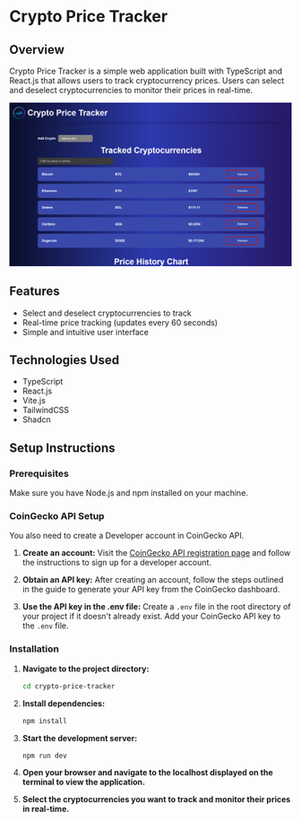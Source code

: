 # Crypto Price Tracker

## Overview

Crypto Price Tracker is a simple web application built with TypeScript and React.js that allows users to track cryptocurrency prices. Users can select and deselect cryptocurrencies to monitor their prices in real-time.

![Crypto Price Tracker Screenshot](./public/AppScreenshot1.png)

## Features

- Select and deselect cryptocurrencies to track
- Real-time price tracking (updates every 60 seconds)
- Simple and intuitive user interface

## Technologies Used

- TypeScript
- React.js
- Vite.js
- TailwindCSS
- Shadcn

## Setup Instructions

### Prerequisites

Make sure you have Node.js and npm installed on your machine.

### CoinGecko API Setup

You also need to create a Developer account in CoinGecko API.

1. **Create an account:**
   Visit the [CoinGecko API registration page](https://support.coingecko.com/hc/en-us/articles/21880397454233-User-Guide-How-to-sign-up-for-CoinGecko-Demo-API-and-generate-an-API-key) and follow the instructions to sign up for a developer account.

2. **Obtain an API key:**
   After creating an account, follow the steps outlined in the guide to generate your API key from the CoinGecko dashboard.

3. **Use the API key in the .env file:**
   Create a `.env` file in the root directory of your project if it doesn't already exist. Add your CoinGecko API key to the `.env` file.

### Installation

1. **Navigate to the project directory:**

   ```bash
   cd crypto-price-tracker
   ```

2. **Install dependencies:**

   ```bash
   npm install
   ```

3. **Start the development server:**

   ```bash
   npm run dev
   ```

4. **Open your browser and navigate to the localhost displayed on the terminal to view the application.**

5. **Select the cryptocurrencies you want to track and monitor their prices in real-time.**
